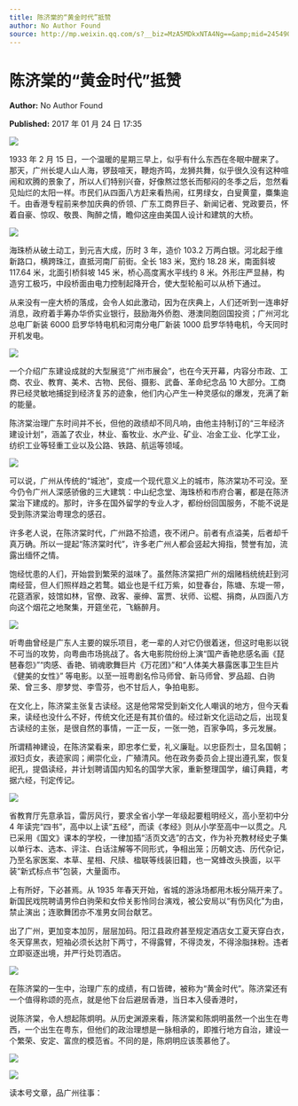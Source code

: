 ```yaml
---
title: 陈济棠的“黄金时代”抵赞
author: No Author Found
source: http://mp.weixin.qq.com/s?__biz=MzA5MDkxNTA4Ng==&amp;mid=2454905310&amp;idx=1&amp;sn=4fba0611f53eedc201e322d5338ec29b&amp;chksm=87a229bfb0d5a0a9e17fc64073cf5632a14e7e0edc2ac57ad524fc50b739316cecfeacd509e2#rd
---
```


# 陈济棠的“黄金时代”抵赞

**Author:** No Author Found

**Published:** 2017 年 01 月 24 日 17:35

![](http://mmbiz.qpic.cn/mmbiz_jpg/PJWG74pLsMY6VjSs8icl92DouG8adAGS0ibIkmicA6dYrXchQel1ic3LTtD572I9r9sbW2tOnBvpibgicAXRcdc4p5aA/0?wx_fmt=jpeg)

1933 年 2 月 15 日，一个温暖的星期三早上，似乎有什么东西在冬眠中醒来了。那天，广州长堤人山人海，锣鼓喧天，鞭炮齐鸣，龙狮共舞，似乎很久没有这种喧闹和欢腾的景象了，所以人们特别兴奋，好像熬过悠长而郁闷的冬季之后，忽然看见灿烂的太阳一样。市民们从四面八方赶来看热闹，红男绿女，白叟黄童，麋集逾千。由香港专程前来参加庆典的侨领、广东工商界巨子、新闻记者、党政要员，怀着自豪、惊叹、敬畏、陶醉之情，瞻仰这座由美国人设计和建筑的大桥。

![](http://mmbiz.qpic.cn/mmbiz_jpg/PJWG74pLsMZBI3hOMAtYZOEuH1iaObEnBZGKP3CTLWGFpFj3EZOHiabKWNRKctQTWzCj01XaIzT94XNLEFxPDhdg/0?wx_fmt=jpeg)

海珠桥从破土动工，到元吉大成，历时 3 年，造价 103.2 万两白银。河北起于维新路口，横跨珠江，直抵河南厂前街。全长 183 米，宽约 18.28 米，南面斜坡 117.64 米，北面引桥斜坡 145 米，桥心高度离水平线约 8 米。外形庄严显赫，构造穷工极巧，中段桥面由电力控制起降开合，使大型轮船可以从桥下通过。

从来没有一座大桥的落成，会令人如此激动，因为在庆典上，人们还听到一连串好消息，政府着手筹办华侨实业银行，鼓励海外侨胞、港澳同胞回国投资；广州河北总电厂新装 6000 启罗华特电机和河南分电厂新装 1000 启罗华特电机，今天同时开机发电。

![](http://mmbiz.qpic.cn/mmbiz_jpg/PJWG74pLsMZBI3hOMAtYZOEuH1iaObEnBVaBtlvu9J6jtltAhhqXC5Nb9J3cz84LZxAqmVqibImEfmVh69Pw0N3w/0?wx_fmt=jpeg)

一个介绍广东建设成就的大型展览“广州市展会”，也在今天开幕，内容分市政、工商、农业、教育、美术、古物、民俗、摄影、武备、革命纪念品 10 大部分。工商界已经灵敏地捕捉到经济复苏的迹象，他们内心产生一种灵感似的爆发，充满了新的能量。

陈济棠治理广东时间并不长，但他的政绩却不同凡响，由他主持制订的“三年经济建设计划”，涵盖了农业，林业、畜牧业、水产业、矿业、冶金工业、化学工业，纺织工业等轻重工业以及公路、铁路、航运等领域。

![](http://mmbiz.qpic.cn/mmbiz_jpg/PJWG74pLsMZBI3hOMAtYZOEuH1iaObEnBMnWMmqnPBJPqArSpJGk0Q5CicIYu7nt80v6gzmBvyhSHkVGxsH8u1nQ/0?wx_fmt=jpeg)

可以说，广州从传统的“城池”，变成一个现代意义上的城市，陈济棠功不可没。至今仍令广州人深感骄傲的三大建筑：中山纪念堂、海珠桥和市府合署，都是在陈济棠治下建成的。那时，许多在国外留学的专业人才，都纷纷回国服务，不能不说是受到陈济棠治粤理念的感召。

许多老人说，在陈济棠时代，广州路不拾遗，夜不闭户。前者有点溢美，后者却千真万确。所以一提起“陈济棠时代”，许多老广州人都会竖起大拇指，赞誉有加，流露出缅怀之情。

饱经忧患的人们，开始尝到繁荣的滋味了。虽然陈济棠把广州的烟赌档统统赶到河南经营，但人们照样趋之若鹜。娼业也是千红万紫，如登春台，陈塘、东堤一带，花筵酒家，妓馆如林，官僚、政客、豪绅、富贾、状师、讼棍、捐商，从四面八方向这个烟花之地聚集，开筵坐花，飞觞醉月。

![](http://mmbiz.qpic.cn/mmbiz_jpg/PJWG74pLsMZBI3hOMAtYZOEuH1iaObEnBCcBR4YVUQ32CcFVcVN2ANfXStUH2966F4iaDB5OoIaT5qHLib7A9gPnQ/0?wx_fmt=jpeg)

听粤曲曾经是广东人主要的娱乐项目，老一辈的人对它仍很着迷，但这时电影以锐不可当的攻势，向粤曲市场挑战了。各大电影院纷纷上演“国产香艳悲感名画《琵琶春怨》”“肉感、香艳、销魂歌舞巨片《万花团》”和“人体美大暴露医事卫生巨片《健美的女性》” 等电影。以至一班粤剧名伶马师曾、新马师曾、罗品超、白驹荣、曾三多、廖梦觉、李雪芬，也不甘后人，争拍电影。

在文化上，陈济棠主张复古读经。这是他常常受到新文化人嘲讽的地方，但今天看来，读经也没什么不好，传统文化还是有其价值的。经过新文化运动之后，出现复古读经的主张，是很自然的事情，一正一反，一张一弛，百家争鸣，多元发展。

所谓精神建设，在陈济棠看来，即忠孝仁爱，礼义廉耻。以忠臣烈士，显名国朝；淑妇贞女，表迹家闾；阐崇化业，广殖清风。他在政务委员会上提出遵孔案，恢复祀孔，提倡读经，并计划聘请国内知名的国学大家，重新整理国学，编订典籍，考据六经，刊定传记。

![](http://mmbiz.qpic.cn/mmbiz_jpg/PJWG74pLsMZBI3hOMAtYZOEuH1iaObEnBicSo1jyno6q0oVXwOdEaDkcewnt7IUKAbqcrmicQKJFhv48THsHFjHDA/0?wx_fmt=jpeg)

省教育厅先意承旨，雷厉风行，要求全省小学一年级起要粗明经义，高小至初中分 4 年读完“四书”，高中以上读“五经”，而读《孝经》则从小学至高中一以贯之。凡已采用《国文》课本的学校，一律加插“活页文选”的古文，作为补充教材经史子集以单行本、选本、评注、白话注解等不同形式，争相出笼；历朝文选、历代杂记，乃至名家医案、本草、星相、尺牍、楹联等线装旧籍，也一窝蜂改头换面，以平装“新式标点书”包装，大量面市。

上有所好，下必甚焉。从 1935 年春天开始，省城的游泳场都用木板分隔开来了。新国民戏院聘请男伶白驹荣和女伶关影怜同台演戏，被公安局以“有伤风化”为由，禁止演出；连歌舞团亦不准男女同台献艺。

出了广州，更加变本加厉，层层加码。阳江县政府甚至规定酒店女工夏天穿白衣，冬天穿黑衣，短袖必须长达肘下两寸，不得露臂，不得烫发，不得涂脂抹粉。违者立即驱逐出境，并严行处罚酒店。

![](http://mmbiz.qpic.cn/mmbiz_jpg/PJWG74pLsMZBI3hOMAtYZOEuH1iaObEnBkOHN0EIm12BBJK3Jwzywpmkax5ibibWAGAhEPxmicIZavcH1U6CRVxnbQ/0?wx_fmt=jpeg)

在陈济棠的一生中，治理广东的成绩，有口皆碑，被称为“黄金时代”。陈济棠还有一个值得称颂的亮点，就是他下台后避居香港，当日本入侵香港时，

说陈济棠，令人想起陈炯明。从历史渊源来看，陈济棠和陈炯明虽然一个出生在粤西，一个出生在粤东，但他们的政治理想是一脉相承的，即推行地方自治，建设一个繁荣、安定、富庶的模范省。不同的是，陈炯明应该羡慕他了。

![](http://mmbiz.qpic.cn/mmbiz_gif/PJWG74pLsMYf2b50xFTbTsibmjv5gNVOx0WJKjAxnCMLPMTc6Ofg5xtQ4IbdOME8K4hNfnWUtQcdJXBQRWvkCwg/0?wx_fmt=gif)

![](http://mmbiz.qpic.cn/mmbiz_gif/PJWG74pLsMYf2b50xFTbTsibmjv5gNVOx0WJKjAxnCMLPMTc6Ofg5xtQ4IbdOME8K4hNfnWUtQcdJXBQRWvkCwg/0?wx_fmt=gif)

读本号文章，品广州往事：
